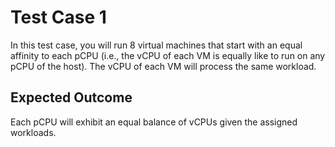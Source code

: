 # Test Case 1

In this test case, you will run 8 virtual machines that start with an equal affinity to each pCPU (i.e., the vCPU of each VM is equally like to run on any pCPU of the host). The vCPU of each VM will process the same workload.

## Expected Outcome

Each pCPU will exhibit an equal balance of vCPUs given the assigned workloads.
